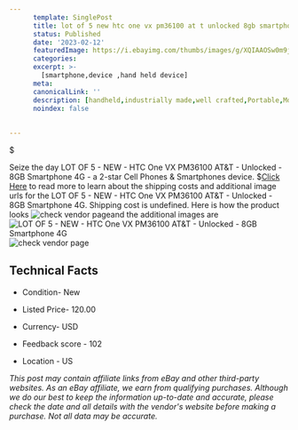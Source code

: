 ```yaml
---
      template: SinglePost
      title: lot of 5 new htc one vx pm36100 at t unlocked 8gb smartphone 4g
      status: Published
      date: '2023-02-12'
      featuredImage: https://i.ebayimg.com/thumbs/images/g/XQIAAOSw0m9j1pyv/s-l225.jpg
      categories: 
      excerpt: >-
        [smartphone,device ,hand held device]
      meta:
      canonicalLink: ''
      description: [handheld,industrially made,well crafted,Portable,Mobile,Compact,Convenient,Lightweight,Maneuverable,Man-portable,Miniature,Carriable,Hand-held,Light,Holdable,Transportable,Mobile device,Pocket-sized,On-the-go,Wireless,Cordless,Compact size,Convenient size, smartphone,device ,hand held device]
      noindex: false
      
        
---
```

$

Seize the day LOT OF 5 - NEW - HTC One VX PM36100 AT&T - Unlocked - 8GB Smartphone  4G - a 2-star Cell Phones & Smartphones device.
$[Click Here](https://www.ebay.com/itm/295498737161?hash=item44cd18e609%3Ag%3AXQIAAOSw0m9j1pyv&mkevt=1&mkcid=1&mkrid=711-53200-19255-0&campid=%253CePNCampaignId%253E&customid=%253CreferenceId%253E&toolid=10049) to read more to learn about the shipping costs and additional image urls for the LOT OF 5 - NEW - HTC One VX PM36100 AT&T - Unlocked - 8GB Smartphone  4G. Shipping cost is undefined. Here is how the product looks ![check vendor page](https://i.ebayimg.com/thumbs/images/g/XQIAAOSw0m9j1pyv/s-l225.jpg)and the additional images are![LOT OF 5 - NEW - HTC One VX PM36100 AT&T - Unlocked - 8GB Smartphone  4G](https://i.ebayimg.com/images/g/XQIAAOSw0m9j1pyv/s-l1600.jpg)![check vendor page]()



 ## Technical Facts 



     
      

 - Condition- New 


      

 - Listed Price- 120.00 


      

 - Currency- USD 


      

 - Feedback score - 102 


      

 - Location - US 


      
      

 *_This post may contain affiliate links from eBay and other third-party websites. As an eBay affiliate, we earn from qualifying purchases. Although we do our best to keep the information up-to-date and accurate, please check the date and all details with the vendor's website before making a purchase. Not all data may be accurate._*






